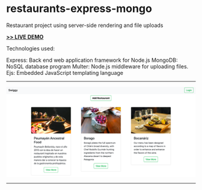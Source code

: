 # restaurants-express-mongo

Restaurant project using server-side rendering and file uploads

<a href="https://restaurant-shops.herokuapp.com//" target="_blank"><strong>>> LIVE DEMO</strong></a>

Technologies used:

Express: Back end web application framework for Node.js
MongoDB: NoSQL database program
Multer: Node.js middleware for uploading files.
Ejs: Embedded JavaScript templating language

---

<img src="swiggy-restaurants.png" alt="restaurants" width="600" />

---
